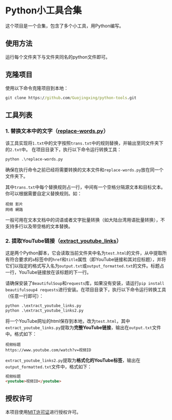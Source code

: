 # Python小工具合集
这个项目是一个合集，包含了多个小工具，用Python编写。
## 使用方法
运行每个文件夹下与文件夹同名的python文件即可。
## 克隆项目
使用以下命令克隆项目到本地：
```bat
git clone https://github.com/Guojingxing/python-tools.git
```
## 工具列表
### 1. 替换文本中的文字（[replace-words.py](replace-words/replace-words.py)）
该工具实现将`1.txt`中的文字按照`trans.txt`中的规则替换，并输出至同文件夹下的`2.txt`中。
在项目目录下，执行以下命令运行转换工具：
```bat
python .\replace-words.py
```
确保在执行命令之前已经将需要转换的文本文件和`replace-words.py`放在同一个文件夹下。

其中`trans.txt`中每个替换规则占一行，中间有一个空格分隔源文本和目标文本。你可以根据需要自定义替换规则。如：
```
视频 影片
网络 網路 
```
一般可用在文本文档中的词语或者文字批量转换（如大陆台湾用语批量转换），不支持多行以及带空格的文本替换。
### 2. 提取YouTube链接（[extract_youtube_links](extract_youtube_links)）
这是两个Python脚本，它会读取当前文件夹中名为`test.html`的文件，从中提取所有符合要求的`a`标签中的`href`和`title`属性（即YouTube链接和其对应标题），并将它们以指定的格式写入名为`output.txt`或`output_formatted.txt`的文件。标题占一行，YouTube链接放在该标题的下一行。

请确保安装了`BeautifulSoup`和`requests`库，如果没有安装，请运行`pip install beautifulsoup4 requests`进行安装。在项目目录下，执行以下命令运行转换工具（任意一行即可）：
```bat
python .\extract_youtube_links.py
python .\extract_youtube_links2.py
```
将一个YouTube网址的html保存到本地，改为`test.html`，其中`extract_youtube_links.py`提取为**完整YouTube链接**，输出在`output.txt`文件中。格式如下：
```
视频标题
https://www.youtube.com/watch?v=视频ID
```
`extract_youtube_links2.py`提取为**格式化的YouTube标签**，输出在`output_formatted.txt`文件中，格式如下：
```html
视频标题
<youtube>视频ID</youtube>
```
## 授权许可
本项目使用[MIT许可证](LICENSE)进行授权许可。
